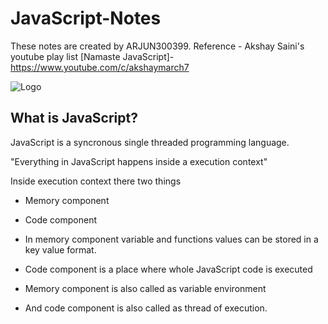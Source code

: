 
# JavaScript-Notes
These notes are created by ARJUN300399. Reference - Akshay Saini's youtube play list [Namaste JavaScript]- https://www.youtube.com/c/akshaymarch7


![Logo](https://www.datocms-assets.com/48401/1637694888-javascript-logo.svg)



## What is JavaScript?
JavaScript is a syncronous single threaded programming language.

"Everything in JavaScript happens inside a execution context"

Inside execution context there two things 
- Memory component
- Code component

- In memory component variable and functions values can be stored in a  key value format.
- Code component is a place where whole JavaScript code is executed
- Memory component is also called as variable environment 
- And code component is also called as thread of execution.
